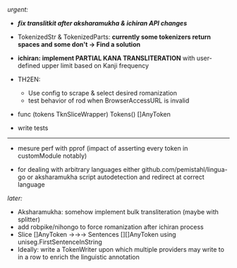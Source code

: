 *urgent:*

- ***fix translitkit after aksharamukha & ichiran API changes***

- TokenizedStr & TokenizedParts: **currently some tokenizers return spaces and some don't → Find a solution**

- **ichiran: implement PARTIAL KANA TRANSLITERATION** with user-defined upper limit based on Kanji frequency

- TH2EN:
  - Use config to scrape & select desired romanization
  - test behavior of rod when BrowserAccessURL is invalid

- func (tokens TknSliceWrapper) Tokens() []AnyToken

- write tests

<hr>

- mesure perf with pprof (impact of asserting every token in customModule notably)

- for dealing with arbitrary languages either github.com/pemistahl/lingua-go or aksharamukha script autodetection and redirect at correct language

*later:*

- Aksharamukha: somehow implement bulk transliteration (maybe with splitter)
- add robpike/nihongo to force romanization after ichiran process
- Slice []AnyToken →→→ Sentences [][]AnyToken using uniseg.FirstSentenceInString
- Ideally: write a TokenWriter upon which multiple providers may write to in a row to enrich the linguistic annotation
